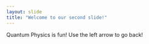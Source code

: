 ```yaml
---
layout: slide
title: "Welcome to our second slide!"
---
```

Quantum Physics is fun!
Use the left arrow to go back!